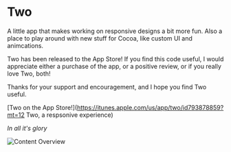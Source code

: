 Two
==========

A little app that makes working on responsive designs a bit more fun. Also a place to play around with new stuff for Cocoa, like custom UI and animcations.

Two has been released to the App Store! If you find this code useful, I would appreciate either a purchase of the app, or a positive review, or if you really love Two, both!

Thanks for your support and encouragement, and I hope you find Two useful.

[Two on the App Store!](https://itunes.apple.com/us/app/two/id793878859?mt=12 Two, a respsonive experience)

*In all it's glory*

![Content Overview](https://raw.github.com/chrisjdavis/imgs/master/2.jpg)
